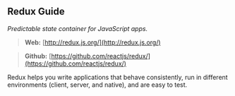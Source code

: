 ## Redux Guide
*Predictable state container for JavaScript apps.*

> **Web:** [http://redux.js.org/](http://redux.js.org/)

> **Github:** [https://github.com/reactjs/redux/](https://github.com/reactjs/redux/)

Redux helps you write applications that behave consistently, run in different environments (client, server, and native), and are easy to test.

